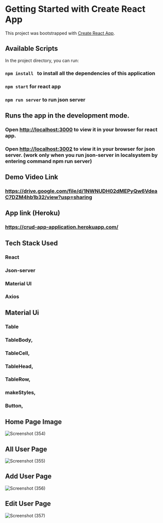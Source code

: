 # Getting Started with Create React App

This project was bootstrapped with [Create React App](https://github.com/facebook/create-react-app).

## Available Scripts

In the project directory, you can run:

### `npm install ` to install all the dependencies of this application

### `npm start` for react app

### `npm run server` to run json server

## Runs the app in the development mode.
### Open [http://localhost:3000](http://localhost:3000) to view it in your browser for react app.
### Open [http://localhost:3002](http://localhost:3002) to view it in your browser for json server. (work only when you run json-server in localsystem by entering command npm run server)
 
## Demo Video Link
### https://drive.google.com/file/d/1NWNUDH02dMEPyQw6VdeaC7DZM4hb1b32/view?usp=sharing

## App link (Heroku)
### https://crud-app-application.herokuapp.com/

## Tech Stack Used

### React

### Json-server

### Material UI

### Axios

## Material Ui

### Table

### TableBody,

### TableCell,

### TableHead,

### TableRow,

### makeStyles,

### Button,

## Home Page Image


![Screenshot (354)](https://user-images.githubusercontent.com/82999578/150663897-48e0c366-2963-4ac6-b074-70ffc2588809.png)
## All User Page


![Screenshot (355)](https://user-images.githubusercontent.com/82999578/150663920-43245d94-ec37-45df-8977-d02d480cac39.png)

## Add User Page

![Screenshot (356)](https://user-images.githubusercontent.com/82999578/150663934-fae06e5c-5fc2-4a8c-9299-fc897d671ae2.png)

##  Edit User Page

![Screenshot (357)](https://user-images.githubusercontent.com/82999578/150663951-070b9237-6ec8-42eb-8da7-2489e1a32537.png)


